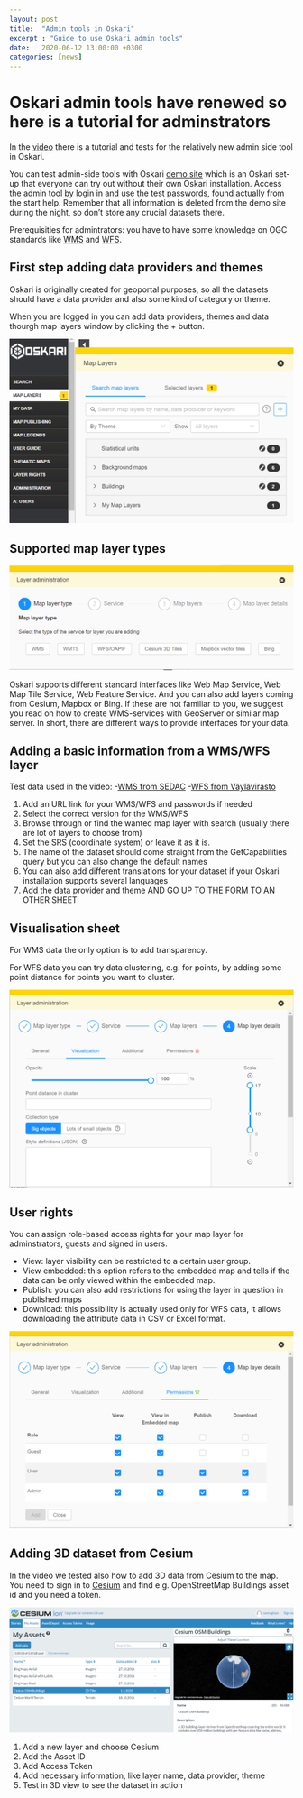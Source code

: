 ```yaml
---
layout: post
title:  "Admin tools in Oskari"
excerpt : "Guide to use Oskari admin tools"
date:   2020-06-12 13:00:00 +0300
categories: [news]
---
```


# Oskari admin tools have renewed so here is a tutorial for adminstrators

In the [video](https://youtu.be/xeOM0_1zO2I) there is a tutorial and tests for the relatively new admin side tool in Oskari. 

You can test admin-side tools with Oskari [demo site](https://demo.oskari.org/) which is an Oskari set-up that everyone can try out without their own Oskari installation. 
Access the admin tool by login in and use the test passwords, found actually from the start help. 
Remember that all information is deleted from the demo site during the night, so don’t store any crucial datasets there.

Prerequisities for admintrators: you have to have some knowledge on OGC standards like [WMS](https://www.ogc.org/standards/wms) and [WFS](https://www.ogc.org/standards/wfs). 

## First step adding data providers and themes

Oskari is originally created for geoportal purposes, so all the datasets should have a data provider and also some kind of category or theme. 

When you are logged in you can add data providers, themes and data thourgh map layers window by clicking the + button.

<img src="/img/admin_button_maplayers.png" class="img-responsive"/>

## Supported map layer types

<img src="/img/layer_admin.png" class="img-responsive"/>

Oskari supports different standard interfaces like Web Map Service, Web Map Tile Service, Web Feature Service. 
And you can also add layers coming from Cesium, Mapbox or Bing. 
If these are not familiar to you, we suggest you read on how to create WMS-services with GeoServer or similar map server. 
In short, there are different ways to provide interfaces for your data.

## Adding a basic information from a WMS/WFS layer

Test data used in the video:
-[WMS from SEDAC](https://sedac.ciesin.columbia.edu/geoserver/wms)
-[WFS from Väylävirasto](https://julkinen.vayla.fi/inspirepalvelu/avoin/wfs?request=getcapabilities)

1. Add an URL link for your WMS/WFS and passwords if needed
2. Select the correct version for the WMS/WFS
3. Browse through or find the wanted map layer with search (usually there are lot of layers to choose from)
4. Set the SRS (coordinate system) or leave it as it is.
5. The name of the dataset should come straight from the GetCapabilities query but you can also change the default names
6. You can also add different translations for your dataset if your Oskari installation supports several languages
7. Add the data provider and theme AND GO UP TO THE FORM TO AN OTHER SHEET

## Visualisation sheet

For WMS data the only option is to add transparency.

For WFS data you can try data clustering, e.g. for points, by adding some point distance for points you want to cluster.

<img src="/img/visualization_WFS.png" class="img-responsive"/>

## User rights

You can assign role-based access rights for your map layer for adminstrators, guests and signed in users. 
- View: layer visibility can be restricted to a certain user group. 
- View embedded: this option refers to the embedded map and tells if the data can be only viewed within the embedded map. 
- Publish: you can also add restrictions for using the layer in question in published maps
- Download: this possibility is actually used only for WFS data, it allows downloading the attribute data in CSV or Excel format.

<img src="/img/user_rights.png" class="img-responsive"/>

## Adding 3D dataset from Cesium

In the video we tested also how to add 3D data from Cesium to the map. 
You need to sign in to [Cesium](https://cesium.com/) and find e.g. OpenStreetMap Buildings asset id and you need a token.

<img src="/img/cesium.png" class="img-responsive"/>

1. Add a new layer and choose Cesium
2. Add the Asset ID
3. Add Access Token
4. Add necessary information, like layer name, data provider, theme
5. Test in 3D view to see the dataset in action





